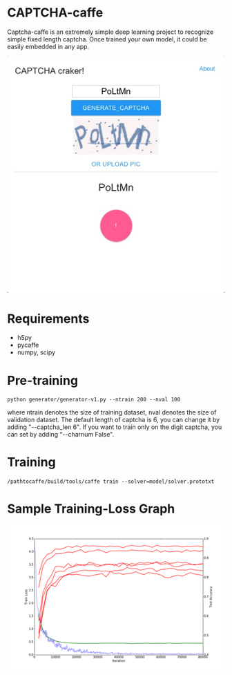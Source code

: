 # CAPTCHA-caffe

Captcha-caffe is an extremely simple deep learning project to recognize simple fixed length captcha. Once trained your own model, it could be easily embedded in any app.

![app-sample](https://github.com/LouieYang/CAPTCHA-caffe/blob/master/train-sample/sample.png)

# Requirements
- h5py
- pycaffe
- numpy, scipy

# Pre-training
```
python generator/generator-v1.py --ntrain 200 --nval 100
```
where ntrain denotes the size of training dataset, nval denotes the size of validation dataset. The default length of captcha is 6, you can change it by adding "--captcha_len 6". If you want to train only on the digit captcha, you can set by adding "--charnum False".

# Training
```
/pathtocaffe/build/tools/caffe train --solver=model/solver.prototxt
```

# Sample Training-Loss Graph
![train-sample](https://github.com/LouieYang/CAPTCHA-caffe/blob/master/train-sample/train-test-image.png)

